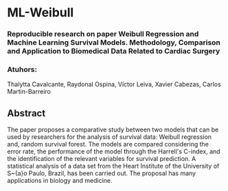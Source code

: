 # ML-Weibull

<h3>
Reproducible research on paper Weibull Regression and Machine Learning Survival Models. Methodology, Comparison and Application to Biomedical Data Related to Cardiac Surgery
</h3>  


<h3>Atuhors:
</h3>
Thalytta Cavalcante, Raydonal Ospina, Víctor Leiva, Xavier Cabezas, Carlos Martin-Barreiro

## Abstract
The paper proposes a comparative study between two models that can be used by researchers for the analysis of survival data: Weibull regression and, random survival forest. The models are compared considering the error rate, the performance of the model through the Harrell's C-index, and the identification of the relevant variables for survival prediction. A statistical analysis of a data set from the Heart Institute of the University of S\~{a}o Paulo, Brazil, has been carried out. The proposal has many applications in biology and medicine.
